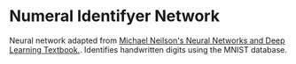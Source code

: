 # Numeral Identifyer Network
Neural network adapted from [Michael Neilson's Neural Networks and Deep Learning Textbook.](http://neuralnetworksanddeeplearning.com/chap1.html). Identifies handwritten digits using the MNIST database.
